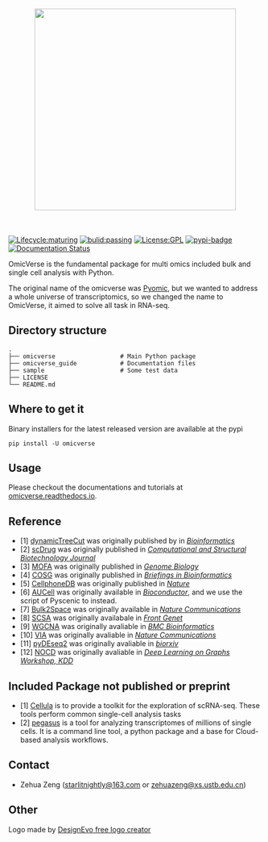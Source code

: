 <h1 align="center">
<img src="https://raw.githubusercontent.com/Starlitnightly/omicverse/master/README.assets/logo.png" width="400">
</h1><br>

[![Lifecycle:maturing](https://img.shields.io/badge/lifecycle-maturing-blue.svg)](https://www.tidyverse.org/lifecycle/#maturing) [![bulid:passing](https://img.shields.io/appveyor/build/gruntjs/grunt)](https://img.shields.io/appveyor/build/gruntjs/grunt) [![License:GPL](https://img.shields.io/badge/license-GNU-blue)](https://img.shields.io/apm/l/vim-mode) [![pypi-badge](https://img.shields.io/pypi/v/omicverse)](https://pypi.org/project/omicverse) [![Documentation Status](https://readthedocs.org/projects/omicverse/badge/?version=latest)](https://omicverse.readthedocs.io/en/latest/?badge=latest)


OmicVerse is the fundamental package for multi omics included bulk and single cell analysis with Python. 

The original name of the omicverse was [Pyomic](https://pypi.org/project/Pyomic/), but we wanted to address a whole universe of transcriptomics, so we changed the name to OmicVerse, it aimed to solve all task in RNA-seq.

## Directory structure

````shell
.
├── omicverse                  # Main Python package
├── omicverse_guide            # Documentation files
├── sample                     # Some test data
├── LICENSE
└── README.md
````

## Where to get it

Binary installers for the latest released version are available at the pypi

```shell
pip install -U omicverse
```

## Usage

Please checkout the documentations and tutorials at [omicverse.readthedocs.io](https://omicverse.readthedocs.io/en/latest/index.html).

## Reference

- [1] [dynamicTreeCut](https://github.com/kylessmith/dynamicTreeCut) was originally published by in [*Bioinformatics*](https://academic.oup.com/bioinformatics/article/24/5/719/200751) 
- [2] [scDrug](https://github.com/ailabstw/scDrug) was originally published in [*Computational and Structural Biotechnology Journal*](https://www.sciencedirect.com/science/article/pii/S2001037022005505)
- [3] [MOFA](https://github.com/bioFAM/mofapy2) was originally published in [*Genome Biology*](https://genomebiology.biomedcentral.com/articles/10.1186/s13059-020-02015-1)
- [4] [COSG](https://github.com/genecell/COSG) was originally published in [*Briefings in Bioinformatics*](https://academic.oup.com/bib/advance-article-abstract/doi/10.1093/bib/bbab579/6511197?redirectedFrom=fulltext)
- [5] [CellphoneDB](https://github.com/ventolab/CellphoneDB) was originally published in [*Nature*](https://www.nature.com/articles/s41586-018-0698-6)
- [6] [AUCell](https://github.com/aertslab/AUCell) was originally available in [*Bioconductor*](https://bioconductor.org/packages/AUCell), and we use the script of Pyscenic to instead.
- [7] [Bulk2Space](https://github.com/ZJUFanLab/bulk2space) was originally available in [*Nature Communications*](https://www.nature.com/articles/s41467-022-34271-z)
- [8] [SCSA](https://github.com/bioinfo-ibms-pumc/SCSA) was originally availabale in [*Front Genet*](https://doi.org/10.3389/fgene.2020.00490)
- [9] [WGCNA](http://www.genetics.ucla.edu/labs/horvath/CoexpressionNetwork/Rpackages/WGCNA) was originally avaliable in [*BMC Bioinformatics*](https://bmcbioinformatics.biomedcentral.com/articles/10.1186/1471-2105-9-559)
- [10] [VIA](https://github.com/ShobiStassen/VIA) was originally avaliable in [*Nature Communications*](https://www.nature.com/articles/s41467-021-25773-3)
- [11] [pyDEseq2](https://github.com/owkin/PyDESeq2) was originally avaliable in [*biorxiv*](https://www.biorxiv.org/content/10.1101/2022.12.14.520412v1)
- [12] [NOCD](https://github.com/shchur/overlapping-community-detection) was originally avaliable in [*Deep Learning on Graphs Workshop, KDD*](https://arxiv.org/abs/1909.12201)

## Included Package not published or preprint

- [1] [Cellula](https://github.com/andrecossa5/Cellula/) is to provide a toolkit for the exploration of scRNA-seq. These tools perform common single-cell analysis tasks
- [2] [pegasus](https://github.com/lilab-bcb/pegasus/) is a tool for analyzing transcriptomes of millions of single cells. It is a command line tool, a python package and a base for Cloud-based analysis workflows.

## Contact

- Zehua Zeng ([starlitnightly@163.com](mailto:starlitnightly@163.com) or [zehuazeng@xs.ustb.edu.cn](mailto:zehuazeng@xs.ustb.edu.cn))

## Other

<div>Logo made by <a href="https://www.designevo.com/" title="Free Online Logo Maker">DesignEvo free logo creator</a></div>

